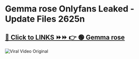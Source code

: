 
 # Gemma rose Onlyfans Leaked - Update Files 2625n

## <h2><a href="https://clipsfans.com/Gemma_rose&ref=git">🔗 Click to LINKS ⏩⏩ 👉 🟢 Gemma rose </a></h2>

<a href="https://clipsfans.com/Gemma_rose&ref=git" rel="nofollow" data-target="animated-image.originalLink"><img src="https://i.ibb.co.com/xMMVF88/686577567.gif" alt="Viral Video Original" style="max-width: 100%; display: inline-block;" data-target="animated-image.originalImage"></a>


